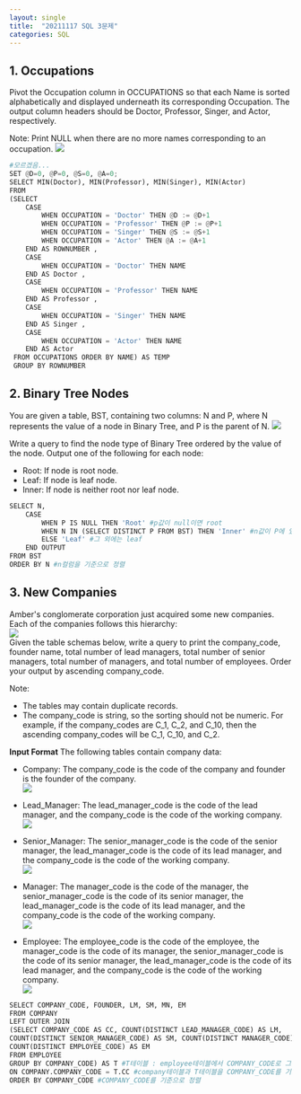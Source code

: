 ```yaml
---
layout: single
title:  "20211117 SQL 3문제"
categories: SQL
--- 
```


## 1. Occupations

Pivot the Occupation column in OCCUPATIONS so that each Name is sorted alphabetically and displayed underneath its corresponding Occupation. The output column headers should be Doctor, Professor, Singer, and Actor, respectively.

Note: Print NULL when there are no more names corresponding to an occupation.
![](https://i.esdrop.com/d/9760phgt5lnm/iZ6i0Vsj51.png)


```python
#모르겠음...
SET @D=0, @P=0, @S=0, @A=0; 
SELECT MIN(Doctor), MIN(Professor), MIN(Singer), MIN(Actor) 
FROM 
(SELECT 
    CASE 
        WHEN OCCUPATION = 'Doctor' THEN @D := @D+1 
        WHEN OCCUPATION = 'Professor' THEN @P := @P+1 
        WHEN OCCUPATION = 'Singer' THEN @S := @S+1 
        WHEN OCCUPATION = 'Actor' THEN @A := @A+1 
    END AS ROWNUMBER , 
    CASE 
        WHEN OCCUPATION = 'Doctor' THEN NAME 
    END AS Doctor , 
    CASE 
        WHEN OCCUPATION = 'Professor' THEN NAME 
    END AS Professor , 
    CASE
        WHEN OCCUPATION = 'Singer' THEN NAME 
    END AS Singer , 
    CASE 
        WHEN OCCUPATION = 'Actor' THEN NAME 
    END AS Actor 
 FROM OCCUPATIONS ORDER BY NAME) AS TEMP
 GROUP BY ROWNUMBER
```

## 2. Binary Tree Nodes

You are given a table, BST, containing two columns: N and P, where N represents the value of a node in Binary Tree, and P is the parent of N.
![](https://i.esdrop.com/d/9760phgt5lnm/qjQwh8HQlr.png)

Write a query to find the node type of Binary Tree ordered by the value of the node. Output one of the following for each node:

- Root: If node is root node.
- Leaf: If node is leaf node.
- Inner: If node is neither root nor leaf node.


```python
SELECT N,
    CASE 
        WHEN P IS NULL THEN 'Root' #p값이 null이면 root
        WHEN N IN (SELECT DISTINCT P FROM BST) THEN 'Inner' #n값이 P에 있다면 inner
        ELSE 'Leaf' #그 외에는 leaf
    END OUTPUT
FROM BST
ORDER BY N #n컬럼을 기준으로 정렬
```

## 3. New Companies

Amber's conglomerate corporation just acquired some new companies. Each of the companies follows this hierarchy:\
![](https://i.esdrop.com/d/9760phgt5lnm/mdu6VPkoYy.png)\
Given the table schemas below, write a query to print the company_code, founder name, total number of lead managers, total number of senior managers, total number of managers, and total number of employees. Order your output by ascending company_code.

Note:

- The tables may contain duplicate records.
- The company_code is string, so the sorting should not be numeric. For example, if the company_codes are C_1, C_2, and C_10, then the ascending company_codes will be C_1, C_10, and C_2.

**Input Format**
The following tables contain company data:

- Company: The company_code is the code of the company and founder is the founder of the company.\
![](https://i.esdrop.com/d/9760phgt5lnm/0yDJNJflRS.png)

- Lead_Manager: The lead_manager_code is the code of the lead manager, and the company_code is the code of the working company. \
![](https://i.esdrop.com/d/9760phgt5lnm/cggf5wV00i.png)

- Senior_Manager: The senior_manager_code is the code of the senior manager, the lead_manager_code is the code of its lead manager, and the company_code is the code of the working company.\
![](https://i.esdrop.com/d/9760phgt5lnm/Yb1OtZPbwK.png)

- Manager: The manager_code is the code of the manager, the senior_manager_code is the code of its senior manager, the lead_manager_code is the code of its lead manager, and the company_code is the code of the working company.\
![](https://i.esdrop.com/d/9760phgt5lnm/v4927d1Yo6.png)

- Employee: The employee_code is the code of the employee, the manager_code is the code of its manager, the senior_manager_code is the code of its senior manager, the lead_manager_code is the code of its lead manager, and the company_code is the code of the working company. \
![](https://i.esdrop.com/d/9760phgt5lnm/JYH7E14wbv.png)


```python
SELECT COMPANY_CODE, FOUNDER, LM, SM, MN, EM
FROM COMPANY
LEFT OUTER JOIN
(SELECT COMPANY_CODE AS CC, COUNT(DISTINCT LEAD_MANAGER_CODE) AS LM,
COUNT(DISTINCT SENIOR_MANAGER_CODE) AS SM, COUNT(DISTINCT MANAGER_CODE) AS MN, 
COUNT(DISTINCT EMPLOYEE_CODE) AS EM
FROM EMPLOYEE
GROUP BY COMPANY_CODE) AS T #T테이블 : employee테이블에서 COMPANY_CODE로 그룹화하여 각 직책별 인원수를 가져옴
ON COMPANY.COMPANY_CODE = T.CC #company테이블과 T테이블을 COMPANY_CODE를 기준으로 join
ORDER BY COMPANY_CODE #COMPANY_CODE를 기준으로 정렬
```

